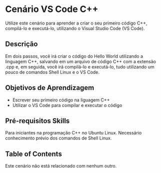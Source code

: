 # Cenário VS Code C++

Utilize este cenário para aprender a criar o seu primeiro código C++, compilá-lo e executá-lo, utilizando o Visual Studio Code (VS Code).

## Descrição

Em dois passos, você irá criar o código do Hello World utilizando a linguagem C++, salvando em um arquivo de código C++ com a extensão .cpp e, em seguida, você irá compilá-lo e executá-lo, tudo utilizando um pouco de comandos Shell Linux e o VS Code. 

## Objetivos de Aprendizagem

- Escrever seu primeiro código na liguagem C++
- Utilizar o VS Code para compilar e executar o código

## Pré-requisitos Skills

Para iniciantes na programação C++ no Ubuntu Linux.
Necessário conhecimento prévio dos comandos de Shell Linux.

## Table of Contents

Este cenário não está relacionado com nenhum outro.


